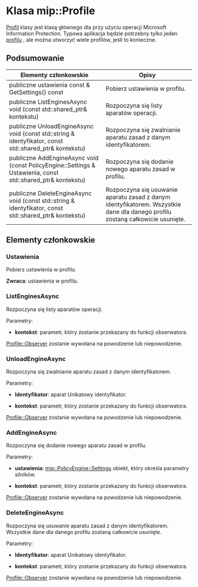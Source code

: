 # <a name="class-mipprofile"></a>Klasa mip::Profile 
[Profil](class_mip_profile.md) klasy jest klasą głównego dla przy użyciu operacji Microsoft Information Protection. Typowa aplikacja będzie potrzebny tylko jeden [profilu](class_mip_profile.md) , ale można utworzyć wiele profilów, jeśli to konieczne.
  
## <a name="summary"></a>Podsumowanie
 Elementy członkowskie                        | Opisy                                
--------------------------------|---------------------------------------------
 publiczne ustawienia const & GetSettings() const  |  Pobierz ustawienia w profilu.
publiczne ListEnginesAsync void (const std::shared_ptr<void>& kontekstu)  |  Rozpoczyna się listy aparatów operacji.
publiczne UnloadEngineAsync void (const std::string & identyfikator, const std::shared_ptr<void>& kontekstu)  |  Rozpoczyna się zwalnianie aparatu zasad z danym identyfikatorem.
publiczne AddEngineAsync void (const PolicyEngine::Settings & Ustawienia, const std::shared_ptr<void>& kontekstu)  |  Rozpoczyna się dodanie nowego aparatu zasad w profilu.
publiczne DeleteEngineAsync void (const std::string & identyfikator, const std::shared_ptr<void>& kontekstu)  |  Rozpoczyna się usuwanie aparatu zasad z danym identyfikatorem. Wszystkie dane dla danego profilu zostaną całkowicie usunięte.
  
## <a name="members"></a>Elementy członkowskie
  
### <a name="settings"></a>Ustawienia
Pobierz ustawienia w profilu.

  
**Zwraca**: ustawienia w profilu.
  
### <a name="listenginesasync"></a>ListEnginesAsync
Rozpoczyna się listy aparatów operacji.

Parametry:  
* **kontekst**: parametr, który zostanie przekazany do funkcji obserwatora. 


[Profile::Observer](class_mip_profile_observer.md) zostanie wywołana na powodzenie lub niepowodzenie.
  
### <a name="unloadengineasync"></a>UnloadEngineAsync
Rozpoczyna się zwalnianie aparatu zasad z danym identyfikatorem.

Parametry:  
* **Identyfikator**: aparat Unikatowy identyfikator. 


* **kontekst**: parametr, który zostanie przekazany do funkcji obserwatora. 


[Profile::Observer](class_mip_profile_observer.md) zostanie wywołana na powodzenie lub niepowodzenie.
  
### <a name="addengineasync"></a>AddEngineAsync
Rozpoczyna się dodanie nowego aparatu zasad w profilu.

Parametry:  
* **ustawienia**: [mip::PolicyEngine::Settings](class_mip_policyengine_settings.md) obiekt, który określa parametry silników. 


* **kontekst**: parametr, który zostanie przekazany do funkcji obserwatora. 


[Profile::Observer](class_mip_profile_observer.md) zostanie wywołana na powodzenie lub niepowodzenie.
  
### <a name="deleteengineasync"></a>DeleteEngineAsync
Rozpoczyna się usuwanie aparatu zasad z danym identyfikatorem. Wszystkie dane dla danego profilu zostaną całkowicie usunięte.

Parametry:  
* **Identyfikator**: aparat Unikatowy identyfikator. 


* **kontekst**: parametr, który zostanie przekazany do funkcji obserwatora. 


[Profile::Observer](class_mip_profile_observer.md) zostanie wywołana na powodzenie lub niepowodzenie.